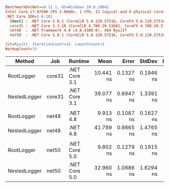 ``` ini

BenchmarkDotNet=v0.12.1, OS=Windows 10.0.19042
Intel Core i7-9750H CPU 2.60GHz, 1 CPU, 12 logical and 6 physical cores
.NET Core SDK=5.0.101
  [Host] : .NET Core 5.0.1 (CoreCLR 5.0.120.57516, CoreFX 5.0.120.57516), X64 RyuJIT
  core31 : .NET Core 3.1.10 (CoreCLR 4.700.20.51601, CoreFX 4.700.20.51901), X64 RyuJIT
  net48  : .NET Framework 4.8 (4.8.4300.0), X64 RyuJIT
  net50  : .NET Core 5.0.1 (CoreCLR 5.0.120.57516, CoreFX 5.0.120.57516), X64 RyuJIT

Jit=RyuJit  IterationCount=15  LaunchCount=2  
WarmupCount=10  

```
|       Method |    Job |       Runtime |      Mean |     Error |    StdDev | Ratio | RatioSD |
|------------- |------- |-------------- |----------:|----------:|----------:|------:|--------:|
|   RootLogger | core31 | .NET Core 3.1 | 10.441 ns | 0.1327 ns | 0.1946 ns |  1.00 |    0.00 |
| NestedLogger | core31 | .NET Core 3.1 | 39.077 ns | 0.8947 ns | 1.3391 ns |  3.75 |    0.16 |
|              |        |               |           |           |           |       |         |
|   RootLogger |  net48 |      .NET 4.8 |  9.913 ns | 0.1087 ns | 0.1627 ns |  1.00 |    0.00 |
| NestedLogger |  net48 |      .NET 4.8 | 41.789 ns | 0.9865 ns | 1.4765 ns |  4.22 |    0.12 |
|              |        |               |           |           |           |       |         |
|   RootLogger |  net50 | .NET Core 5.0 |  9.802 ns | 0.1279 ns | 0.1915 ns |  1.00 |    0.00 |
| NestedLogger |  net50 | .NET Core 5.0 | 32.960 ns | 1.0886 ns | 1.6294 ns |  3.36 |    0.17 |
